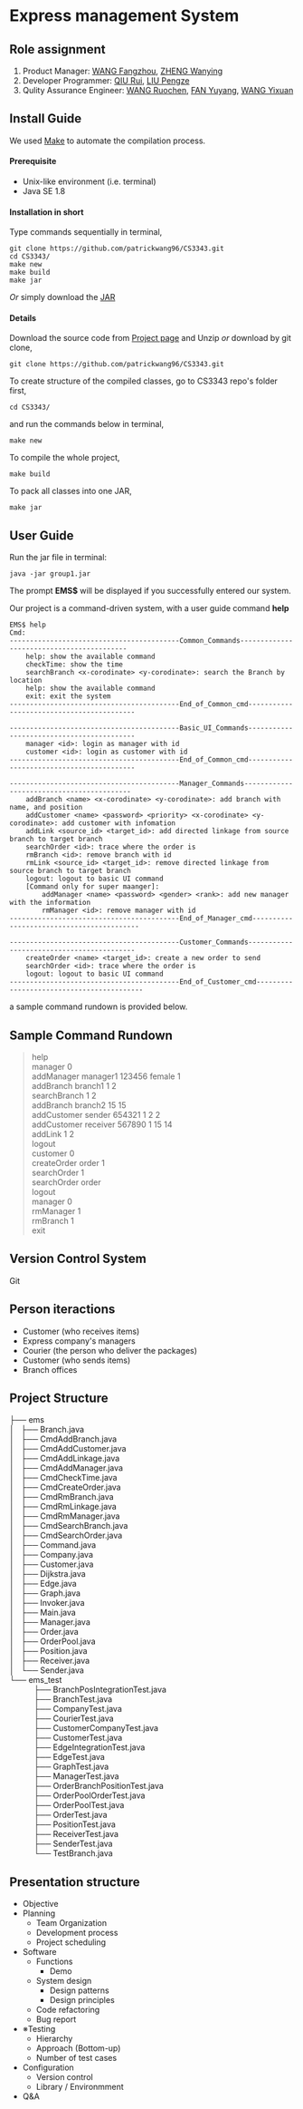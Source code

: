 # Express management System

## Role assignment

1. Product Manager: [WANG Fangzhou](https://github.com/wfz0755), [ZHENG Wanying](https://github.com/SheilaCecilia)
2. Developer Programmer: [QIU Rui](https://github.com/SherlockQiu), [LIU Pengze](https://github.com/lpzjerry)
3. Qulity Assurance Engineer: [WANG Ruochen](http://blog.patrickwang.tech), [FAN Yuyang](https://github.com/YolandaFan), [WANG Yixuan](https://github.com/JinksMI)


## Install Guide

We used [Make](https://www.gnu.org/software/make/manual/make.html) to automate the compilation process. 


#### Prerequisite
- Unix-like environment (i.e. terminal)
- Java SE 1.8

#### Installation in short
Type commands sequentially in terminal,
```
git clone https://github.com/patrickwang96/CS3343.git
cd CS3343/
make new
make build
make jar
```
*Or* simply download the [JAR](https://github.com/patrickwang96/CS3343/releases/download/v1.0/group1.jar)

#### Details
Download the source code from [Project page](https://github.com/patrickwang96/CS3343) and Unzip
*or* download by git clone,
```
git clone https://github.com/patrickwang96/CS3343.git
```

To create structure of the compiled classes, go to CS3343 repo's folder first,
```
cd CS3343/
```

and run the commands below in terminal,  
```
make new 
```

To compile the whole project,    
```
make build
```

To pack all classes into one JAR, 
```
make jar
```

## User Guide
Run the jar file in terminal:
```
java -jar group1.jar
```
The prompt **EMS$** will be displayed if you successfully entered our system.

Our project is a command-driven system, with a user guide command **help**
```
EMS$ help
Cmd:
------------------------------------------Common_Commands------------------------------------------
	help: show the available command
	checkTime: show the time
	searchBranch <x-corodinate> <y-corodinate>: search the Branch by location
	help: show the available command
	exit: exit the system
------------------------------------------End_of_Common_cmd------------------------------------------

------------------------------------------Basic_UI_Commands------------------------------------------
	manager <id>: login as manager with id
	customer <id>: login as customer with id
------------------------------------------End_of_Common_cmd------------------------------------------

------------------------------------------Manager_Commands------------------------------------------
	addBranch <name> <x-corodinate> <y-corodinate>: add branch with name, and position
	addCustomer <name> <password> <priority> <x-corodinate> <y-corodinate>: add customer with infomation
	addLink <source_id> <target_id>: add directed linkage from source branch to target branch
	searchOrder <id>: trace where the order is
	rmBranch <id>: remove branch with id
	rmLink <source_id> <target_id>: remove directed linkage from source branch to target branch
	logout: logout to basic UI command
	[Command only for super maanger]:
		addManager <name> <password> <gender> <rank>: add new manager with the information
		rmManager <id>: remove manager with id
------------------------------------------End_of_Manager_cmd------------------------------------------

------------------------------------------Customer_Commands------------------------------------------
	createOrder <name> <target_id>: create a new order to send
	searchOrder <id>: trace where the order is
	logout: logout to basic UI command
------------------------------------------End_of_Customer_cmd------------------------------------------
```
a sample command rundown is provided below.

## Sample Command Rundown

> help<br>
> manager 0<br>
> addManager manager1 123456 female 1<br>
> addBranch branch1 1 2<br>
> searchBranch 1 2<br>
> addBranch branch2 15 15<br>
> addCustomer sender 654321 1 2 2<br>
> addCustomer receiver 567890 1 15 14<br>
> addLink 1 2<br>
> logout<br>
> customer 0<br>
> createOrder order 1<br>
> searchOrder 1<br>
> searchOrder order<br>
> logout<br>
> manager 0<br>
> rmManager 1<br>
> rmBranch 1<br>
> exit <br>

## Version Control System

Git

## Person iteractions

* Customer (who receives items)
* Express company's managers
* Courier (the person who deliver the packages)
* Customer (who sends items)
* Branch offices

## Project Structure
├── ems  <br>
│   ├── Branch.java <br>
│   ├── CmdAddBranch.java<br>
│   ├── CmdAddCustomer.java<br>
│   ├── CmdAddLinkage.java<br>
│   ├── CmdAddManager.java<br>
│   ├── CmdCheckTime.java<br>
│   ├── CmdCreateOrder.java<br>
│   ├── CmdRmBranch.java<br>
│   ├── CmdRmLinkage.java<br>
│   ├── CmdRmManager.java<br>
│   ├── CmdSearchBranch.java<br>
│   ├── CmdSearchOrder.java<br>
│   ├── Command.java<br>
│   ├── Company.java<br>
│   ├── Customer.java<br>
│   ├── Dijkstra.java<br>
│   ├── Edge.java<br>
│   ├── Graph.java<br>
│   ├── Invoker.java<br>
│   ├── Main.java<br>
│   ├── Manager.java<br>
│   ├── Order.java<br>
│   ├── OrderPool.java<br>
│   ├── Position.java<br>
│   ├── Receiver.java<br>
│   └── Sender.java<br>
└── ems_test<br>
&nbsp;&nbsp;&nbsp;&nbsp;&nbsp;&nbsp;&nbsp;&nbsp;&nbsp;&nbsp;&nbsp;├── BranchPosIntegrationTest.java<br>
&nbsp;&nbsp;&nbsp;&nbsp;&nbsp;&nbsp;&nbsp;&nbsp;&nbsp;&nbsp;&nbsp;├── BranchTest.java<br>
&nbsp;&nbsp;&nbsp;&nbsp;&nbsp;&nbsp;&nbsp;&nbsp;&nbsp;&nbsp;&nbsp;├── CompanyTest.java<br>
&nbsp;&nbsp;&nbsp;&nbsp;&nbsp;&nbsp;&nbsp;&nbsp;&nbsp;&nbsp;&nbsp;├── CourierTest.java<br>
&nbsp;&nbsp;&nbsp;&nbsp;&nbsp;&nbsp;&nbsp;&nbsp;&nbsp;&nbsp;&nbsp;├── CustomerCompanyTest.java<br>
&nbsp;&nbsp;&nbsp;&nbsp;&nbsp;&nbsp;&nbsp;&nbsp;&nbsp;&nbsp;&nbsp;├── CustomerTest.java<br>
&nbsp;&nbsp;&nbsp;&nbsp;&nbsp;&nbsp;&nbsp;&nbsp;&nbsp;&nbsp;&nbsp;├── EdgeIntegrationTest.java<br>
&nbsp;&nbsp;&nbsp;&nbsp;&nbsp;&nbsp;&nbsp;&nbsp;&nbsp;&nbsp;&nbsp;├── EdgeTest.java<br>
&nbsp;&nbsp;&nbsp;&nbsp;&nbsp;&nbsp;&nbsp;&nbsp;&nbsp;&nbsp;&nbsp;├── GraphTest.java<br>
&nbsp;&nbsp;&nbsp;&nbsp;&nbsp;&nbsp;&nbsp;&nbsp;&nbsp;&nbsp;&nbsp;├── ManagerTest.java<br>
&nbsp;&nbsp;&nbsp;&nbsp;&nbsp;&nbsp;&nbsp;&nbsp;&nbsp;&nbsp;&nbsp;├── OrderBranchPositionTest.java<br>
&nbsp;&nbsp;&nbsp;&nbsp;&nbsp;&nbsp;&nbsp;&nbsp;&nbsp;&nbsp;&nbsp;├── OrderPoolOrderTest.java<br>
&nbsp;&nbsp;&nbsp;&nbsp;&nbsp;&nbsp;&nbsp;&nbsp;&nbsp;&nbsp;&nbsp;├── OrderPoolTest.java<br>
&nbsp;&nbsp;&nbsp;&nbsp;&nbsp;&nbsp;&nbsp;&nbsp;&nbsp;&nbsp;&nbsp;├── OrderTest.java<br>
&nbsp;&nbsp;&nbsp;&nbsp;&nbsp;&nbsp;&nbsp;&nbsp;&nbsp;&nbsp;&nbsp;├── PositionTest.java<br>
&nbsp;&nbsp;&nbsp;&nbsp;&nbsp;&nbsp;&nbsp;&nbsp;&nbsp;&nbsp;&nbsp;├── ReceiverTest.java<br>
&nbsp;&nbsp;&nbsp;&nbsp;&nbsp;&nbsp;&nbsp;&nbsp;&nbsp;&nbsp;&nbsp;├── SenderTest.java<br>
&nbsp;&nbsp;&nbsp;&nbsp;&nbsp;&nbsp;&nbsp;&nbsp;&nbsp;&nbsp;&nbsp;└── TestBranch.java<br>


## Presentation structure
- Objective
- Planning
    - Team Organization
    - Development process
    - Project scheduling
- Software
    - Functions
        - Demo
    - System design
        - Design patterns
        - Design principles
    - Code refactoring
    - Bug report
- ※Testing
    - Hierarchy
    - Approach (Bottom-up)
    - Number of test cases
- Configuration
    - Version control
    - Library / Environmment
- Q&A
